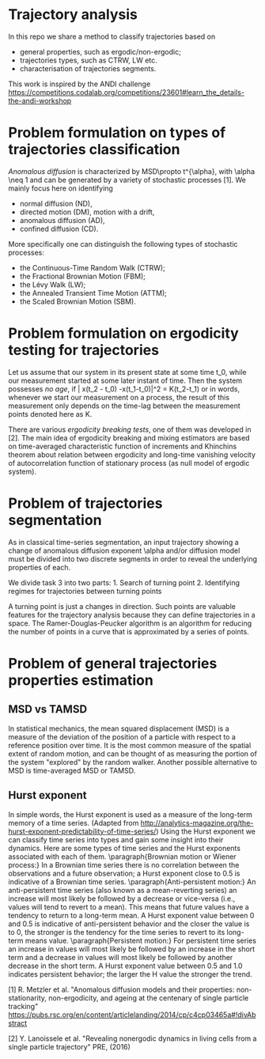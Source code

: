 # Trajectory analysis
In this repo we share a method to classify trajectories based on 
- general properties, such as ergodic/non-ergodic; 
- trajectories types, such as CTRW, LW etc.
- characterisation of trajectories segments.

This work is inspired by the ANDI challenge 
https://competitions.codalab.org/competitions/23601#learn_the_details-the-andi-workshop


# Problem formulation on types of trajectories classification 

*Anomalous diffusion* is characterized by 
MSD\propto t^{\alpha},
with \alpha \neq 1 and can be generated by a variety of stochastic processes [1]. 
We mainly focus here on identifying 
- normal diffusion (ND), 
- directed motion (DM), motion with a drift, 
- anomalous diffusion (AD),
- confined diffusion (CD).

More specifically one can distinguish the following types of stochastic processes:
-   the Continuous-Time Random Walk (CTRW);
-   the Fractional Brownian Motion (FBM);
-   the Lévy Walk (LW);
-   the Annealed Transient Time Motion (ATTM);
-   the Scaled Brownian Motion (SBM).

# Problem formulation on ergodicity testing for trajectories  

Let us assume that our system in its present state at some time t_0, while our measurement started at some later instant of time. Then the system possesses *no age*, if 
| x(t_2 - t_0) -x(t_1-t_0)|^2 = K(t_2-t_1)
or in words, whenever we start our measurement on a process, the result of this measurement only depends on the time-lag between the measurement points denoted here as K. 

There are various 
*ergodicity breaking tests*, one of them was developed in [2]. 
The main idea of ergodicity breaking and mixing estimators are based on time-averaged characteristic function of increments and Khinchins theorem about relation between ergodicity and long-time vanishing velocity of autocorrelation function of stationary process (as null model of ergodic system).

# Problem of trajectories segmentation 

As in classical time-series segmentation, an input trajectory showing a change of anomalous diffusion exponent \alpha  and/or diffusion model must be divided into two discrete segments in order to reveal the underlying properties of each.

We divide task 3 into two parts: 
    1. Search of turning point 
    2. Identifying regimes for trajectories between turning points 
    
A turning point is just a changes in direction. Such points are valuable features for the trajectory analysis because they can define trajectories in a space.
The Ramer-Douglas-Peucker algorithm is an algorithm for reducing the number of points in a curve that is approximated by a series of points.

# Problem of general trajectories properties estimation 

## MSD vs TAMSD
In statistical mechanics, the mean squared displacement (MSD) is a measure of the deviation of the position of a particle with respect to a reference position over time. It is the most common measure of the spatial extent of random motion, and can be thought of as measuring the portion of the system "explored" by the random walker. 
Another possible alternative to MSD is time-averaged MSD or TAMSD.

## Hurst exponent 
In simple words, the Hurst exponent is used as a measure of the long-term memory of a time series. (Adapted from http://analytics-magazine.org/the-hurst-exponent-predictability-of-time-series/) Using the Hurst exponent we can classify time series into types and gain some insight into their dynamics. Here are some types of time series and the Hurst exponents associated with each of them.
\paragraph{Brownian motion or Wiener process:} In a Brownian time series there is no correlation between the observations and a future observation; a Hurst exponent close to 0.5 is indicative of a Brownian time series. 
\paragraph{Anti-persistent motion:} An anti-persistent time series (also known as a mean-reverting series) an increase will most likely be followed by a decrease or vice-versa (i.e., values will tend to revert to a mean). This means that future values have a tendency to return to a long-term mean. A Hurst exponent value between 0 and 0.5 is indicative of anti-persistent behavior and the closer the value is to 0, the stronger is the tendency for the time series to revert to its long-term means value.
\paragraph{Persistent motion:} For persistent time series an increase in values will most likely be followed by an increase in the short term and a decrease in values will most likely be followed by another decrease in the short term. A Hurst exponent value between 0.5 and 1.0 indicates persistent behavior; the larger the H value the stronger the trend.



[1] R. Metzler et al. "Anomalous diffusion models and their properties: non-stationarity, non-ergodicity, and ageing at the centenary of single particle tracking"  https://pubs.rsc.org/en/content/articlelanding/2014/cp/c4cp03465a#!divAbstract
 
[2]  Y. Lanoissele et al. "Revealing nonergodic dynamics in living cells from a single particle trajectory" PRE, (2016) 
